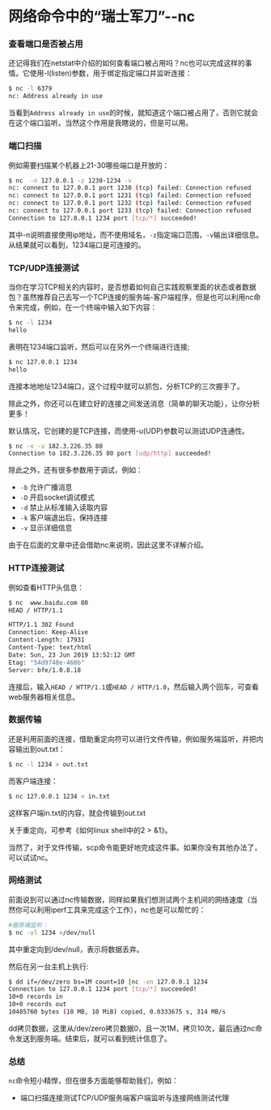# 网络命令中的“瑞士军刀”--nc

### 查看端口是否被占用

还记得我们在netstat中介绍的如何查看端口被占用吗？nc也可以完成这样的事情。它使用-l(listen)参数，用于绑定指定端口并监听连接：

````bash
$ nc -l 6379
nc: Address already in use
````

当看到``Address already in use``的时候，就知道这个端口被占用了，否则它就会在这个端口监听。当然这个作用是我瞎说的，但是可以用。

### 端口扫描

例如需要扫描某个机器上21-30哪些端口是开放的：

````bash
$ nc  -n 127.0.0.1 -z 1230-1234 -v
nc: connect to 127.0.0.1 port 1230 (tcp) failed: Connection refused
nc: connect to 127.0.0.1 port 1231 (tcp) failed: Connection refused
nc: connect to 127.0.0.1 port 1232 (tcp) failed: Connection refused
nc: connect to 127.0.0.1 port 1233 (tcp) failed: Connection refused
Connection to 127.0.0.1 1234 port [tcp/*] succeeded!
````

其中-n说明直接使用ip地址，而不使用域名，``-z``指定端口范围，``-v``输出详细信息。从结果就可以看到，1234端口是可连接的。

### TCP/UDP连接测试

当你在学习TCP相关的内容时，是否想着如何自己实践观察里面的状态或者数据包？虽然推荐自己去写一个TCP连接的服务端-客户端程序，但是也可以利用nc命令来完成，例如，在一个终端中输入如下内容：

````bash
$ nc -l 1234
hello
````

表明在1234端口监听，然后可以在另外一个终端进行连接;

````bash
$ nc 127.0.0.1 1234
hello
````

连接本地地址1234端口，这个过程中就可以抓包，分析TCP的三次握手了。

除此之外，你还可以在建立好的连接之间发送消息（简单的聊天功能），让你分析更多！

默认情况，它创建的是TCP连接，而使用-u(UDP)参数可以测试UDP连通性。

````bash
$ nc -v -u 182.3.226.35 80
Connection to 182.3.226.35 80 port [udp/http] succeeded!
````

除此之外，还有很多参数用于调试，例如：

* ``-b`` 允许广播消息
* ``-D`` 开启socket调试模式
* ``-d`` 禁止从标准输入读取内容
* ``-k`` 客户端退出后，保持连接
* ``-v`` 显示详细信息
  
由于在后面的文章中还会借助nc来说明，因此这里不详解介绍。

### HTTP连接测试

例如查看HTTP头信息：

````bash
$ nc  www.baidu.com 80
HEAD / HTTP/1.1

HTTP/1.1 302 Found
Connection: Keep-Alive
Content-Length: 17931
Content-Type: text/html
Date: Sun, 23 Jun 2019 13:52:12 GMT
Etag: "54d9748e-460b"
Server: bfe/1.0.8.18
````

连接后，输入``HEAD / HTTP/1.1``或``HEAD / HTTP/1.0``，然后输入两个回车，可查看web服务器相关信息。

### 数据传输

还是利用前面的连接，借助重定向符可以进行文件传输，例如服务端监听，并把内容输出到out.txt：

````bash
$ nc -l 1234 > out.txt
````

而客户端连接：

````bash
$ nc 127.0.0.1 1234 < in.txt
````

这样客户端in.txt的内容，就会传输到out.txt

关于重定向，可参考《如何linux shell中的2 > &1》。

当然了，对于文件传输，scp命令能更好地完成这件事。如果你没有其他办法了，可以试试nc。

### 网络测试

前面说到可以通过nc传输数据，同样如果我们想测试两个主机间的网络速度（当然你可以利用iperf工具来完成这个工作），nc也是可以帮忙的：

````bash
#服务端监听：
$ nc -vl 1234 >/dev/null
````

其中重定向到/dev/null，表示将数据丢弃。

然后在另一台主机上执行:

````bash
$ dd if=/dev/zero bs=1M count=10 |nc -vn 127.0.0.1 1234
Connection to 127.0.0.1 1234 port [tcp/*] succeeded!
10+0 records in
10+0 records out
10485760 bytes (10 MB, 10 MiB) copied, 0.0333675 s, 314 MB/s
````

dd拷贝数据，这里从/dev/zero拷贝数据0，且一次1M，拷贝10次，最后通过nc命令发送到服务端。结束后，就可以看到统计信息了。

### 总结

``nc``命令短小精悍，但在很多方面能够帮助我们，例如：

* 端口扫描连接测试TCP/UDP服务端客户端监听与连接网络测试代理